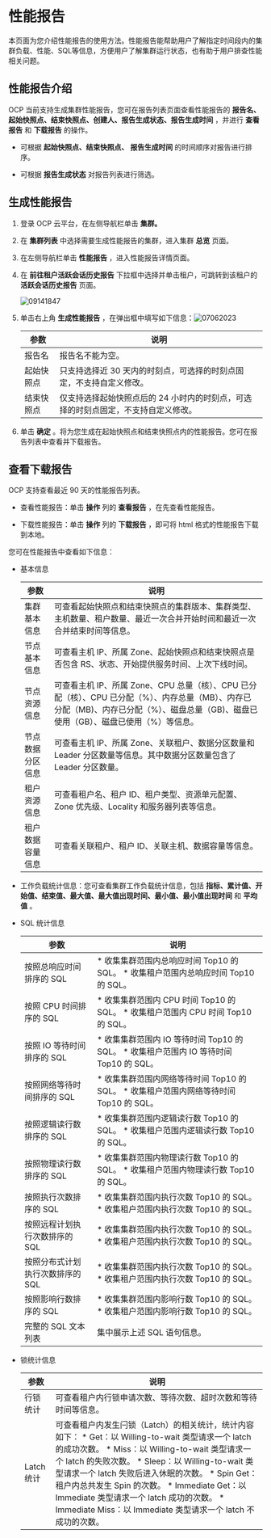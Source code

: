 性能报告 
=========================

本页面为您介绍性能报告的使用方法。性能报告能帮助用户了解指定时间段内的集群负载、性能、SQL等信息，方便用户了解集群运行状态，也有助于用户排查性能相关问题。

性能报告介绍 
---------------------------

OCP 当前支持生成集群性能报告，您可在报告列表页面查看性能报告的 **报告名、起始快照点、结束快照点、创建人、报告生成状态、报告生成时间** ，并进行 **查看报告** 和 **下载报告** 的操作。

* 可根据 **起始快照点、结束快照点、** **报告生成时间** 的时间顺序对报告进行排序。

  

* 可根据 **报告生成状态** 对报告列表进行筛选。

  




生成性能报告 
---------------------------

1. 登录 OCP 云平台，在左侧导航栏单击 **集群。**

   

2. 在 **集群列表** 中选择需要生成性能报告的集群，进入集群 **总览** 页面。

   

3. 在左侧导航栏单击 **性能报告** ，进入性能报告详情页面。

   

4. 在 **前往租户活跃会话历史报告** 下拉框中选择并单击租户，可跳转到该租户的 **活跃会话历史报告** 页面。

   ![09141847](https://help-static-aliyun-doc.aliyuncs.com/assets/img/zh-CN/4879591361/p326763.png)
   

5. 单击右上角 **生成性能报告** ，在弹出框中填写如下信息：![07062023](https://help-static-aliyun-doc.aliyuncs.com/assets/img/zh-CN/9345265261/p292019.png)

   

   |  参数   |                     说明                      |
   |-------|---------------------------------------------|
   | 报告名   | 报告名不能为空。                                    |
   | 起始快照点 | 只支持选择近 30 天内的时刻点，可选择的时刻点固定，不支持自定义修改。        |
   | 结束快照点 | 仅支持选择起始快照点后的 24 小时内的时刻点，可选择的时刻点固定，不支持自定义修改。 |

   

   

6. 单击 **确定** 。将为您生成在起始快照点和结束快照点内的性能报告。您可在报告列表中查看并下载报告。

   




查看下载报告 
---------------------------

OCP 支持查看最近 90 天的性能报告列表。

* 查看性能报告：单击 **操作** 列的 **查看报告** ，在先查看性能报告。

  

* 下载性能报告：单击 **操作** 列的 **下载报告** ，即可将 html 格式的性能报告下载到本地。

  




您可在性能报告中查看如下信息：

* 基本信息

  

  |    参数    |                                                      说明                                                      |
  |----------|--------------------------------------------------------------------------------------------------------------|
  | 集群基本信息   | 可查看起始快照点和结束快照点的集群版本、集群类型、主机数量、租户数量、最近一次合并开始时间和最近一次合并结束时间等信息。                                                 |
  | 节点基本信息   | 可查看主机 IP、所属 Zone、起始快照点和结束快照点是否包含 RS、状态、开始提供服务时间、上次下线时间。                                                      |
  | 节点资源信息   | 可查看主机 IP、所属 Zone、CPU 总量（核）、CPU 已分配（核）、CPU 已分配（%）、内存总量（MB）、内存已分配（MB)、内存已分配（%）、磁盘总量（GB)、磁盘已使用（GB）、磁盘已使用（%）等信息。 |
  | 节点数据分区信息 | 可查看主机 IP、所属 Zone、关联租户、数据分区数量和 Leader 分区数量等信息。其中数据分区数量包含了 Leader 分区数量。                                        |
  | 租户资源信息   | 可查看租户名、租户 ID、租户类型、资源单元配置、Zone 优先级、Locality 和服务器列表等信息。                                                        |
  | 租户数据容量信息 | 可查看关联租户、租户 ID、关联主机、数据容量等信息。                                                                                  |

  

* 工作负载统计信息：您可查看集群工作负载统计信息，包括 **指标、累计值、开始值、结束值、最大值、最大值出现时间、最小值、最小值出现时间** 和 **平均值** 。

  

* SQL 统计信息

  

  |         参数         |                                                                          说明                                                                           |
  |--------------------|-------------------------------------------------------------------------------------------------------------------------------------------------------|
  | 按照总响应时间排序的 SQL     | * 收集集群范围内总响应时间 Top10 的 SQL。   * 收集租户范围内总响应时间 Top10 的 SQL。         |
  | 按照 CPU 时间排序的 SQL   | * 收集集群范围内 CPU 时间 Top10 的 SQL。   * 收集租户范围内 CPU 时间 Top10 的 SQL。      |
  | 按照 IO 等待时间排序的 SQL  | * 收集集群范围内 IO 等待时间 Top10 的 SQL。   * 收集租户范围内 IO 等待时间 Top10 的 SQL。    |
  | 按照网络等待时间排序的 SQL    | * 收集集群范围内网络等待时间 Top10 的 SQL。   * 收集租户范围内网络等待时间 Top10 的 SQL。        |
  | 按照逻辑读行数排序的 SQL     | * 收集集群范围内逻辑读行数 Top10 的 SQL。   * 收集租户范围内逻辑读行数 Top10 的 SQL。          |
  | 按照物理读行数排序的 SQL     | * 收集集群范围内物理读行数 Top10 的 SQL。   * 收集租户范围内物理读行数 Top10 的 SQL。         |
  | 按照执行次数排序的 SQL      | * 收集集群范围内执行次数 Top10 的 SQL。   * 收集租户范围内执行次数 Top10 的 SQL。            |
  | 按照远程计划执行次数排序的 SQL  | * 收集集群范围内执行次数 Top10 的 SQL。   * 收集租户范围内执行次数 Top10 的 SQL。            |
  | 按照分布式计划执行次数排序的 SQL | * 收集集群范围内执行次数 Top10 的 SQL。   * 收集租户范围内执行次数 Top10 的 SQL。            |
  | 按照影响行数排序的 SQL      | * 收集集群范围内影响行数 Top10 的 SQL。   * 收集租户范围内影响行数 Top10 的 SQL。            |
  | 完整的 SQL 文本列表       | 集中展示上述 SQL 语句信息。                                                                                                                                      |

  

* 锁统计信息

  

  |    参数    |                                                                                                                                                                                                                                                                               说明                                                                                                                                                                                                                                                                               |
  |----------|----------------------------------------------------------------------------------------------------------------------------------------------------------------------------------------------------------------------------------------------------------------------------------------------------------------------------------------------------------------------------------------------------------------------------------------------------------------------------------------------------------------------------------------------------------------|
  | 行锁统计     | 可查看租户内行锁申请次数、等待次数、超时次数和等待时间等信息。                                                                                                                                                                                                                                                                                                                                                                                                                                                                                                                                |
  | Latch 统计 | 可查看租户内发生闩锁（Latch）的相关统计，统计内容如下：  * Get：以 Willing-to-wait 类型请求一个 latch 的成功次数。   * Miss：以 Willing-to-wait 类型请求一个 latch 的失败次数。   * Sleep：以 Willing-to-wait 类型请求一个 latch 失败后进入休眠的次数。   * Spin Get：租户内总共发生 Spin 的次数。   * Immediate Get：以 Immediate 类型请求一个 latch 成功的次数。   * Immediate Miss：以 Immediate 类型请求一个 latch 不成功的次数。    |

  



